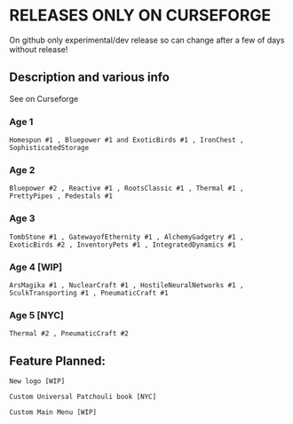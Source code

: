 # RELEASES ONLY ON CURSEFORGE 
On github only experimental/dev release so can change after a few of days without release!


## Description and various info
See on Curseforge

### Age 1 
    Homespun #1 , Bluepower #1 and ExoticBirds #1 , IronChest , SophisticatedStorage
### Age 2
    Bluepower #2 , Reactive #1 , RootsClassic #1 , Thermal #1 , PrettyPipes , Pedestals #1
### Age 3
    TombStone #1 , GatewayofEthernity #1 , AlchemyGadgetry #1 , ExoticBirds #2 , InventoryPets #1 , IntegratedDynamics #1
### Age 4 [WIP]
    ArsMagika #1 , NuclearCraft #1 , HostileNeuralNetworks #1 , SculkTransporting #1 , PneumaticCraft #1
### Age 5 [NYC]
    Thermal #2 , PneumaticCraft #2 


## Feature Planned:

    New logo [WIP]
    
    Custom Universal Patchouli book [NYC]
    
    Custom Main Menu [WIP]
